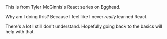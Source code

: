 This is from Tyler McGinnis's React series on Egghead.

Why am I doing this? Because I feel like I never _really_ learned React.

There's a lot I still don't understand. Hopefully going back to the basics will help with that.

